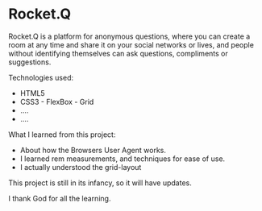 # Rocket.Q

Rocket.Q is a platform for anonymous questions, where you can create a room at any time and share it on your social networks or lives, and people without identifying themselves can ask questions, compliments or suggestions.

Technologies used:

* HTML5
* CSS3 - FlexBox - Grid
* ....
* ....

What I learned from this project:

* About how the Browsers User Agent works.
* I learned rem measurements, and techniques for ease of use.
* I actually understood the grid-layout

This project is still in its infancy, so it will have updates.

I thank God for all the learning.



